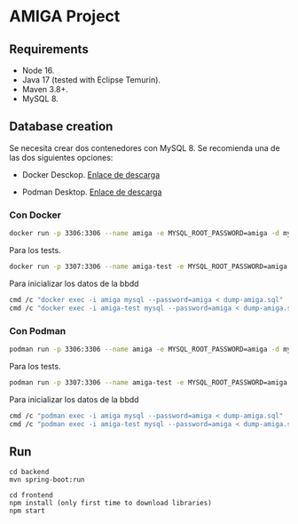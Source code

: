 # AMIGA Project 

## Requirements

- Node 16.
- Java 17 (tested with Eclipse Temurin).
- Maven 3.8+.
- MySQL 8.

## Database creation

Se necesita crear dos contenedores con MySQL 8. Se recomienda una de las dos siguientes opciones:

- Docker Desckop. [Enlace de descarga](https://www.docker.com/products/docker-desktop/)

- Podman Desktop. [Enlace de descarga](https://podman-desktop.io/docs/Installation)

### Con Docker

```bash
docker run -p 3306:3306 --name amiga -e MYSQL_ROOT_PASSWORD=amiga -d mysql:8
```
Para los tests.

```bash
docker run -p 3307:3306 --name amiga-test -e MYSQL_ROOT_PASSWORD=amiga -d mysql:8
```

Para inicializar los datos de la bbdd
```bash
cmd /c "docker exec -i amiga mysql --password=amiga < dump-amiga.sql"
cmd /c "docker exec -i amiga-test mysql --password=amiga < dump-amiga.sql"
```

### Con Podman

```bash
podman run -p 3306:3306 --name amiga -e MYSQL_ROOT_PASSWORD=amiga -d mysql:8
```
Para los tests.

```bash
podman run -p 3307:3306 --name amiga-test -e MYSQL_ROOT_PASSWORD=amiga -d mysql:8
```

Para inicializar los datos de la bbdd 
```bash
cmd /c "podman exec -i amiga mysql --password=amiga < dump-amiga.sql"
cmd /c "podman exec -i amiga-test mysql --password=amiga < dump-amiga.sql"
```
## Run

```
cd backend
mvn spring-boot:run

cd frontend
npm install (only first time to download libraries)
npm start
```
